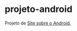 # projeto-android

Projeto de <a href="https://wallacecardoso.github.io/projeto-android/index.html">Site sobre o Android. </a>